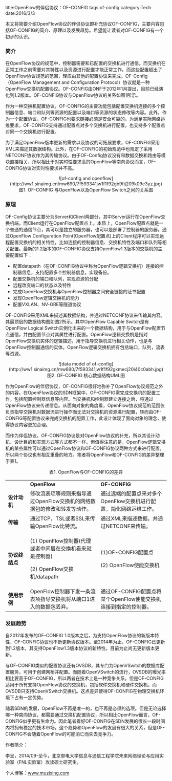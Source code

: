 ﻿title:OpenFlow的伴侣协议：OF-CONFIG
tags:of-config
category:Tech
date:2016/3/3

本文将简要介绍OpenFlow协议的伴侣协议即补充协议OF-CONFIG，主要内容包括OF-CONFIG的简介、原理以及发展趋势。希望能让读者对OF-CONFIG有一个初步的认识。

### 简介

在OpenFlow协议的规范中，控制器需要和已配置的交换机进行通信。而交换机在正常工作之前需要对其特性以及资源进行配置才能正常工作。而这些配置超出了OpenFlow协议规范的范围，理应由其他的配置协议来完成。OF-Config（OpenFlow Management and Configuration Protocol）协议就是一种OpenFlow交换机配置协议。OF-CONFIG由ONF于2012年1月提出，目前已经演化到1.2版本。OF-CONFIG协议与OpenFlow协议的关系如图1所示。

作为一种交换机配置协议，OF-CONFIG的主要功能包括配置交换机连接的多个控制器信息、端口和队列等资源的配置以及端口等资源的状态修改等内容。此外，作为一个配置协议，OF-CONFIG也要求链接必须是安全可靠的。为满足实际网络运维要求，OF-CONFIG支持通过配置点对多个交换机进行配置，也支持多个配置点对同一个交换机进行配置。

为了满足OpenFlow版本更新的需求以及协议的可拓展要求，OF-CONFIG采用XML来描述其数据结构。此外，在OF-CONFIG的初始规范中也规定了采用NETCONF协议作为其传输协议。由于OF-Config协议没有和数据交换和路由等模块直接相关，所以相比于对实时性要求高的OpenFlow等南向协议而言，OF-CONFIG协议对实时性要求并不高。


<center>![of-config and openflow](http://ww1.sinaimg.cn/mw690/7f593341jw1f1f92gb9fij209k09e3yz.jpg)</center>
<center>图1. OF-CONFIG 与OpenFlow以及OpenFlow Switch之间的关系图</center>

### 原理

OF-Config协议主要分为Server和Client两部分，其中Server运行在OpenFlow交换机端，而Client运行在OpenFlow配置点上。本质上，OpenFlow配置点就是一个普通的通信节点，其可以是独立的服务器，也可以是部署了控制器的服务器。通过OpenFlow Configuration Point(OpenFlow配置点)上的Client程序可以实现远程配置交换机的相关特性，比如连接的控制器信息、交换机特性及端口和队列等相关配置。最新的1.2版本的OF-CONFIG协议支持OpenFlow1.3版本的交换机的主要配置如下：

* 配置datapath（在OF-CONFIG协议中称为OpenFlow逻辑交换机）连接的控制器信息，支持配置多个控制器信息，实现备份。
* 配置交换机的端口和队列，实现资源的分配
* 远程改变端口的状态以及特性
* 完成OpenFlow交换机与OpenFlow控制器之间安全链接的证书配置
* 发现OpenFlow逻辑交换机的能力
* 配置VXLAN、NV-GRE等隧道协议

OF-CONFIG采用XML来描述其数据结构，并通过NETCONF协议来传输其内容。其最顶层的数据结构图如图2所示。其中OpenFlow Capable Switch是有OpenFlow Logical Switch实例化出来的一个数据结构，用于与OpenFlow配置节点通信，并由配置节点对其属性进行配置。OpenFlow逻辑交换机是指对OpenFlow交换机实体的逻辑描述，用于指导交换机进行相关动作，也是与OpenFlow控制器通信的实体。OpenFlow逻辑交换机拥有包括端口，队列，流表等资源。

<center>![data model of of-config](http://ww1.sinaimg.cn/mw690/7f593341jw1f1f92gkmecj20i40c0abh.jpg)</center>
<center>图2. OF-CONFIG 核心数据结构UML图</center>

作为OpenFlow的伴侣协议，OF-CONFIG很好地弥补了OpenFlow协议规范之外的内容。在OpenFlow协议的SDN框架中，OF-CONFIG需完成交换机的配置工作，包括配置控制器信息等内容。当交换机和控制器建立连接之后，将通过OpenFlow协议来传递信息。从面向对象的角度看，OpenFlow协议规范的范围仅负责指导交换机对数据流进行操作而无法对交换机的资源进行配置，转而由OF-CONFIG等配置协议来完成交换机的配置工作，此设计体现了面向对象的理念，使得协议内容更加合理。

而作为伴侣协议，OF-CONFIG协议是对OpenFlow协议的补充，所以其设计动机、设计目的和实现方式等方式都不一样。但值得注意的是，OpenFlow逻辑交换机的某些属性可以通过OpenFlow协议和OF-CONFIG协议两种方式来进行配置，所以两个协议也有相互重叠的地方。笔者将OpenFlow和OF-CONFIG的差异整理于表1。

<center>表1. OpenFlow与OF-CONFIG的差异</center>

<table class="table-bordered table-striped table-condensed">
    <tr>
        <td width='100'></td>
        <td width='350'><strong>OpenFlow</strong></td>
        <td width='350'><strong>OF-CONFIG</strong></td>
    </tr>
    <tr>
        <td><strong>设计动机</strong></td>
        <td>修改流表项等规则来指导通过OpenFlow交换机的网络数据包的修改和转发等动作。</td>
        <td>通过远端的配置点来对多个OpenFlow交换机进行配置，简化网络运维工作。 </td>
    </tr>
    <tr>
        <td><strong>传输</strong></td>
        <td>通过TCP，TSL或者SSL来传输OpenFlow比特流。</td>
        <td>通过XML来描述数据，并通过NETCONF来传输。 </td>
    </tr>
    <tr>
        <td><strong>协议终结点</strong></td>
        <td><p>(1) OpenFlow控制器(代理或者中间层在交换机看来就是控制器)</p>
            <p>(2) OpenFlow交换机/datapath</p></td>
        <td><p>(1)OF-CONFIG配置点</p>
            <p>(2) OpenFlow使能交换机</p></td>
    </tr>
    <tr>
        <td><strong>使用示例</strong></td>
        <td>OpenFlow控制器下发一条流表项指导交换机将从端口1进入的数据包丢弃。</td>
        <td>通过OF-CONFIG配置点将某个OpenFlow使能交换机连接到指定的控制器。 </td>
    </tr>
</table>

### 发展趋势

自2012年发布的OF-CONFIG 1.0版本之后，为支持OpenFlow协议的新版本特性，OF-CONFIG协议也不断更新协议版本。至2014年为止，OF-CONFIG已更新到1.2版本，其支持OpenFlow1.3版本协议的新特性。目前为止尚无更新版本更新。

与OF-CONFIG类似的配置协议还有OVSDB，其专门为OpenVSwitch的数据库配置服务，可用于创建网桥并配置。而随着OpenVSwitch的流行，OVSDB的曝光率相比要高于OF-CONFIG，所以两者在技术上是一种竞争关系。但是OF-CONFIG适用于所有支持OpenFlow协议的交换机，包括软件交换机和硬件交换机，而OVSDB只支持OpenVSwitch交换机。这点差异使得OF-CONFIG在物理交换机环境下占有一定优势。

随着SDN的发展，OpenFlow不再是唯一的，也不再是必须的选项。但是无论选择哪一种南向协议，都需要通过交换机配置协议，所以相比OpenFlow而言，OF-CONFIG似乎更有生命力。因此笔者看好OF-CONFIG在SDN发展的很长一段时间内将拥有稳定的技术市场，这个趋势和OpenFlow的发展有很大的关系，但是OF-CONFIG不会随着OpenFlow的可能消亡而失去竞争力。

作者简介：

李呈，2014/09-至今，北京邮电大学信息与通信工程学院未来网络理论与应用实验室（FNL实验室）攻读硕士研究生。

个人博客：www.muzixing.com

